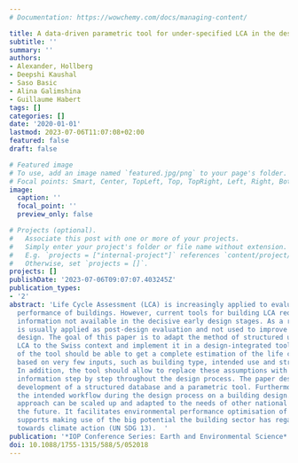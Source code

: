 ```yaml
---
# Documentation: https://wowchemy.com/docs/managing-content/

title: A data-driven parametric tool for under-specified LCA in the design phase
subtitle: ''
summary: ''
authors:
- Alexander, Hollberg
- Deepshi Kaushal
- Saso Basic
- Alina Galimshina
- Guillaume Habert
tags: []
categories: []
date: '2020-01-01'
lastmod: 2023-07-06T11:07:08+02:00
featured: false
draft: false

# Featured image
# To use, add an image named `featured.jpg/png` to your page's folder.
# Focal points: Smart, Center, TopLeft, Top, TopRight, Left, Right, BottomLeft, Bottom, BottomRight.
image:
  caption: ''
  focal_point: ''
  preview_only: false

# Projects (optional).
#   Associate this post with one or more of your projects.
#   Simply enter your project's folder or file name without extension.
#   E.g. `projects = ["internal-project"]` references `content/project/deep-learning/index.md`.
#   Otherwise, set `projects = []`.
projects: []
publishDate: '2023-07-06T09:07:07.403245Z'
publication_types:
- '2'
abstract: 'Life Cycle Assessment (LCA) is increasingly applied to evaluate the environmental
  performance of buildings. However, current tools for building LCA require detailed
  information not available in the decisive early design stages. As a result, LCA
  is usually applied as post-design evaluation and not used to improve the building
  design. The goal of this paper is to adapt the method of structured under-specified
  LCA to the Swiss context and implement it in a design-integrated tool. The users
  of the tool should be able to get a complete estimation of the life cycle impact
  based on very few inputs, such as building type, intended use and structural system.
  In addition, the tool should allow to replace these assumptions with more detailed
  information step by step throughout the design process. The paper describes the
  development of a structured database and a parametric tool. Furthermore, it exemplifies
  the intended workflow during the design process on a building design. The presented
  approach can be scaled up and adapted to the needs of other national contexts in
  the future. It facilitates environmental performance optimisation of buildings and
  supports making use of the big potential the building sector has regarding contributing
  towards climate action (UN SDG 13).  '
publication: '*IOP Conference Series: Earth and Environmental Science*'
doi: 10.1088/1755-1315/588/5/052018
---
```

